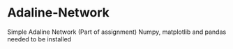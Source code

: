 # Adaline-Network
Simple Adaline Network (Part of assignment)
Numpy, matplotlib and pandas needed to be installed
